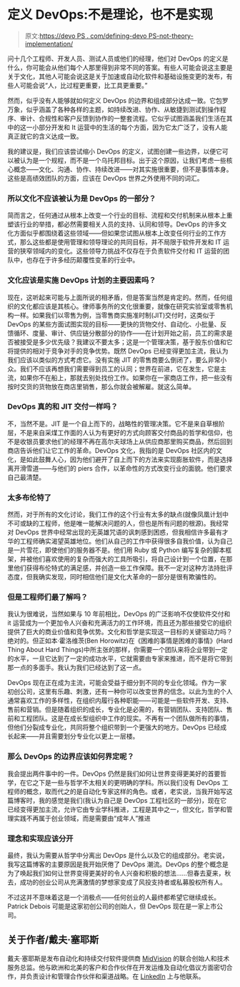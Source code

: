 # 定义 DevOps:不是理论，也不是实现

> 原文:[https://devo PS . com/defining-devo PS-not-theory-implementation/](https://devops.com/defining-devops-not-theory-implementation/)

问十几个工程师、开发人员、测试人员或他们的经理，他们对 DevOps 的定义是什么，你可能会从他们每个人那里得到非常不同的答案。有些人可能会说这主要是关于文化，其他人可能会说这是关于加速或自动化软件和基础设施变更的发布，有些人可能会说“人，比过程更重要，比工具更重要。”

然而，似乎没有人能够就如何定义 DevOps 的边界和组成部分达成一致。它包罗万象，似乎涵盖了各种各样的主题，如持续改进、协作、从敏捷到测试到操作程序、审计、合规性和客户反馈到协作的一整套流程。它似乎试图涵盖我们生活在其中的这一小部分开发和 It 运营中的生活的每个方面，因为它太广泛了，没有人能真正就它的含义达成一致。

我的建议是，我们应该尝试缩小 DevOps 的定义，试图创建一些边界，以便它可以被认为是一个规程，而不是一个乌托邦目标。出于这个原因，让我们考虑一些核心概念——文化、沟通、协作、持续改进——对其实施很重要，但不是事情本身。这些是高绩效团队的方面，应该在 DevOps 世界之外使用不同的词汇。

### 所以文化不应该被认为是 DevOps 的一部分？

简而言之，任何通过从根本上改变一个行业的目标、流程和交付机制来从根本上重塑该行业的举措，都必然需要相关人员的支持、认同和领导。DevOps 的许多文化方面似乎都围绕着这些领域——但如果您试图从根本上改变任何行业的工作方式，那么这些都是使用管理和领导理论的共同目标，并不局限于软件开发和 IT 运营的狭窄领域内的变化。这些领导力挑战不仅存在于负责软件交付和 IT 运营的团队中，也存在于许多经历颠覆性变革的行业中。

### 文化应该是实施 DevOps 计划的主要因素吗？

现在，这听起来可能与上面所说的相矛盾，但是答案当然是肯定的。然而，任何组织的文化都应该是其核心。律师事务所的文化很重要，就像在研究实验室或零售机构一样。如果我们以零售为例，当零售商实施准时制(JIT)交付时，这类似于 DevOps 的某些方面试图实现的目标——更快的货物交付、自动化、小批量、反馈循环、度量、审计、供应链分散部分的协作——在计划开始之前，员工的需求是否被接受是多少优先级？我建议不要太多；这是一个管理决策，基于股东价值和它将提供的相对于竞争对手的竞争优势。既然 DevOps 已经变得更加主流，我认为我们应该以类似的方式考虑它。没有实施 JIT 的零售商要么倒闭了，要么非常小众。我们不应该再想我们需要得到员工的认同；世界在前进，它在发生，它是主流，如果你不在船上，那就去别处找份工作。如果你在一家商店工作，把一些没有按时交货的货物放在商店里销售，那么你就会被解雇。就这么简单。

### DevOps 真的和 JIT 交付一样吗？

不，当然不是。JIT 是一个自上而下的，战略性的管理决策。它不是来自草根阶层，不是来自采煤工作面的人认为有更好的方式向顾客交付商品的哲学和信仰，也不是收银员要求他们的经理不再在高尔夫球场上从供应商那里购买商品，然后回到商店告诉他们让它工作的革命。DevOps 文化，我指的是 DevOps 社区内的文化，是如此鼓舞人心，因为他们避开了自上而下的方法来实现膨胀软件，而是选择离开滑雪道——与他们的 piers 合作，以革命性的方式改变行业的面貌。他们要求自己最清楚。

### 太多布伦特了

然而，对于所有的文化讨论，我们工作的这个行业有太多的缺点(就像凤凰计划中不可或缺的工程师，他是唯一能解决问题的人，但也是所有问题的根源)。我经常对 DevOps 世界中经常出现的无英雄咒语的讽刺感到困惑，但我相信许多最有才华的工程师确实渴望英雄地位。他们从自己的工作中获得很多自我价值，认为自己是一片雪花，即使他们的服务器不是。他们用 Ruby 或 Python 编写复杂的脚本框架，并被他们喜欢使用的复杂而强大的工具所吸引，将自己设计到一个位置，在那里他们获得布伦特式的满足感，并创造一些工作保障。我不一定对这种方法持批评态度，但我确实发现，同时相信他们是文化大革命的一部分是很有欺骗性的。

### 但是工程师们最了解吗？

我认为很难说，当然如果与 10 年前相比，DevOps 的广泛影响不仅使软件交付和 it 运营成为一个更加令人兴奋和充满活力的工作环境，而且还为那些接受它的组织提供了巨大的商业价值和竞争优势。文化和哲学是实现这一目标的关键驱动力吗？绝对的。但正如本·霍洛维茨(Ben Horowitz)在《困难的事情是困难的事情》(Hard Thing About Hard Things)中所主张的那样，你需要一个团队来将企业带到一定的水平，一旦它达到了一定的成功水平，它就需要由专家来推进，而不是将它带到那一点的多面手。我认为我们已经达到了这一点。

DevOps 现在正在成为主流，可能会受益于细分到不同的专业化领域。作为一家初创公司，这里有乐趣、刺激，还有一种你可以改变世界的信念。以此为生的个人通常喜欢工作的多样性，在组织内履行各种职能——可能是一些软件开发、支持、售前和营销。但是随着组织的成长，专业化是必需的，有营销团队、支持团队、售前和工程团队。这是在成长型组织中工作的现实。不再有一个团队做所有的事情，但他们分裂成专业化，共同将整个组织带到一个更强大的地方。DevOps 已经成长起来——并且需要划分专业化以更上一层楼。

### 那么 DevOps 的边界应该如何界定呢？

我会提出两件事中的一件。DevOps 仍然是我们如何让世界变得更美好的首要哲学，在它之下是一些与哲学不太相关的更明确的学科。所以我们没有 DevOps 工程师的概念，取而代之的是自动化专家这样的角色。或者，老实说，当我开始写这篇博客时，我的感觉是我们(我认为自己是 DevOps 工程社区的一部分)，现在它已经变得更加主流，允许它由专业学科推进，工程是其中之一，但文化，哲学和管理实践不再属于创业领域，而是需要由“成年人”推进

### 理念和实现应该分开

最终，我认为需要从哲学中分离出 DevOps 是什么以及它的组成部分。老实说，我写这篇博客的主要原因是我开始厌倦了 DevOps 潮流。DevOps 的整个概念是为了唤起我们如何让世界变得更美好的令人兴奋和积极的想法……但春去夏来，秋去，成功的创业公司从充满激情的梦想家变成了风投支持者或私募股权所有人。

不过这并不意味着这是一个消极点——任何创业的人最终都希望它继续成长。Patrick Debois 可能是这家初创公司的创始人，但 DevOps 现在是一家上市公司。

## 关于作者/戴夫·塞耶斯

戴夫·塞耶斯是发布自动化和持续交付软件提供商 [MidVision](http://www.midvision.com/) 的联合创始人和技术服务总监。他与欧洲和北美的客户和合作伙伴在开发运维及自动化倡议方面密切合作，并负责设计和管理合作伙伴和渠道战略。在 [LinkedIn](https://www.linkedin.com/in/sayersdavid) 上与他联系。
